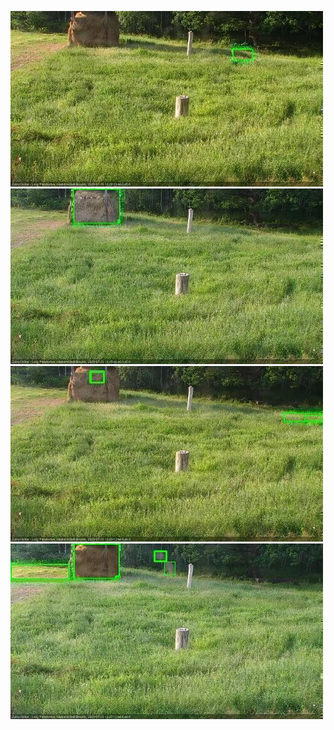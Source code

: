 ![20200720-180429-181431](in2/20200720/20200720-180429-181431_0_.jpg)
![20200720-181437-182439](in2/20200720/20200720-181437-182439_0_.jpg)
![20200720-182445-183446](in2/20200720/20200720-182445-183446_0_.jpg)
![20200720-183453-184454](in2/20200720/20200720-183453-184454_0_.jpg)
